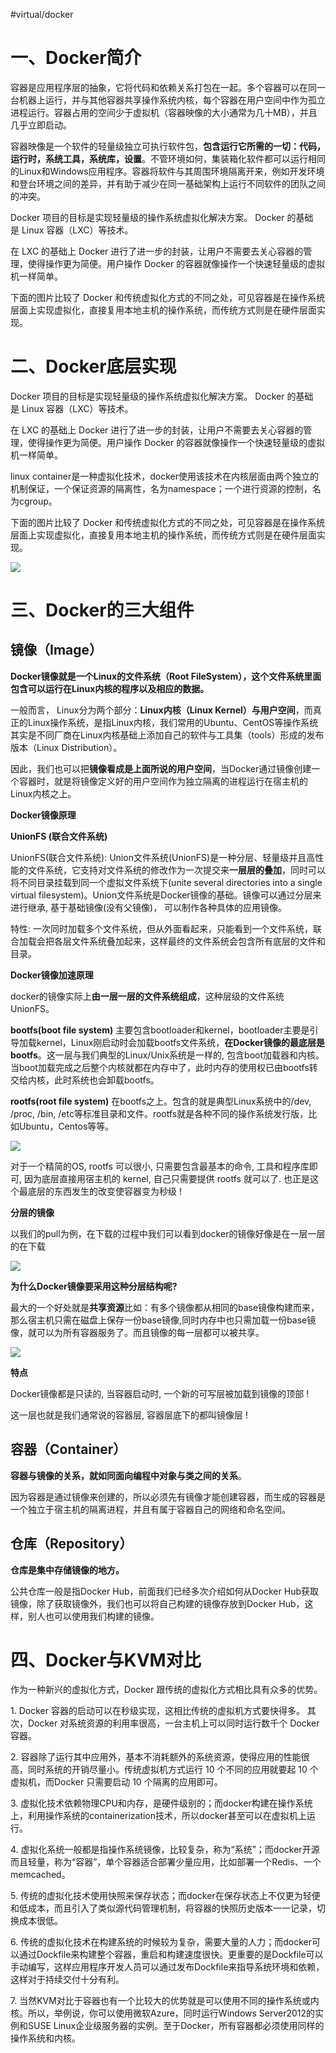 #virtual/docker

# 一、Docker简介

容器是应用程序层的抽象，它将代码和依赖关系打包在一起。多个容器可以在同一台机器上运行，并与其他容器共享操作系统内核，每个容器在用户空间中作为孤立进程运行。容器占用的空间少于虚拟机（容器映像的大小通常为几十MB），并且几乎立即启动。

容器映像是一个软件的轻量级独立可执行软件包，**包含运行它所需的一切：代码，运行时，系统工具，系统库，设置**。不管环境如何，集装箱化软件都可以运行相同的Linux和Windows应用程序。容器将软件与其周围环境隔离开来，例如开发环境和登台环境之间的差异，并有助于减少在同一基础架构上运行不同软件的团队之间的冲突。

Docker 项目的目标是实现轻量级的操作系统虚拟化解决方案。 Docker 的基础是 Linux 容器（LXC）等技术。

在 LXC 的基础上 Docker 进行了进一步的封装，让用户不需要去关心容器的管理，使得操作更为简便。用户操作 Docker 的容器就像操作一个快速轻量级的虚拟机一样简单。

下面的图片比较了 Docker 和传统虚拟化方式的不同之处，可见容器是在操作系统层面上实现虚拟化，直接复用本地主机的操作系统，而传统方式则是在硬件层面实现。

# 二、Docker底层实现

Docker 项目的目标是实现轻量级的操作系统虚拟化解决方案。 Docker 的基础是 Linux 容器（LXC）等技术。

在 LXC 的基础上 Docker 进行了进一步的封装，让用户不需要去关心容器的管理，使得操作更为简便。用户操作 Docker 的容器就像操作一个快速轻量级的虚拟机一样简单。

linux container是一种虚拟化技术，docker使用该技术在内核层面由两个独立的机制保证，一个保证资源的隔离性，名为namespace；一个进行资源的控制，名为cgroup。

下面的图片比较了 Docker 和传统虚拟化方式的不同之处，可见容器是在操作系统层面上实现虚拟化，直接复用本地主机的操作系统，而传统方式则是在硬件层面实现。

![](assets/docker%20概述/image-20221127211916050.png)

# 三、Docker的三大组件

## 镜像（Image）

**Docker镜像就是一个Linux的文件系统（Root FileSystem），这个文件系统里面包含可以运行在Linux内核的程序以及相应的数据。**

一般而言， Linux分为两个部分：**Linux内核（Linux Kernel）与用户空间**，而真正的Linux操作系统，是指Linux内核，我们常用的Ubuntu、CentOS等操作系统其实是不同厂商在Linux内核基础上添加自己的软件与工具集（tools）形成的发布版本（Linux Distribution）。

因此，我们也可以把**镜像看成是上面所说的用户空间**，当Docker通过镜像创建一个容器时，就是将镜像定义好的用户空间作为独立隔离的进程运行在宿主机的Linux内核之上。

**Docker镜像原理**

**UnionFS (联合文件系统)**

UnionFS(联合文件系统): Union文件系统(UnionFS)是一种分层、轻量级并且高性能的文件系统，它支持对文件系统的修改作为一次提交来**一层层的叠加**，同时可以将不同目录挂载到同一个虚拟文件系统下(unite several directories into a single virtual filesystem)。Union文件系统是Docker镜像的基础。镜像可以通过分层来进行继承, 基于基础镜像(没有父镜像)， 可以制作各种具体的应用镜像。

特性: 一次同时加载多个文件系统，但从外面看起来，只能看到一个文件系统，联合加载会把各层文件系统叠加起来，这样最终的文件系统会包含所有底层的文件和目录。

**Docker镜像加速原理**

docker的镜像实际上**由一层一层的文件系统组成**，这种层级的文件系统UnionFS。

**bootfs(boot file system)** 主要包含bootloader和kernel，bootloader主要是引导加载kernel，Linux刚启动时会加载bootfs文件系统，**在Docker镜像的最底层是bootfs**。这一层与我们典型的Linux/Unix系统是一样的, 包含boot加载器和内核。当boot加载完成之后整个内核就都在内存中了，此时内存的使用权已由bootfs转交给内核，此时系统也会卸载bootfs。

**rootfs(root file system)** 在bootfs之上。包含的就是典型Linux系统中的/dev, /proc, /bin, /etc等标准目录和文件。rootfs就是各种不同的操作系统发行版，比如Ubuntu，Centos等等。

![](assets/docker%20概述/image-20221127211926154.png)

对于一个精简的OS, rootfs 可以很小, 只需要包含最基本的命令, 工具和程序库即可, 因为底层直接用宿主机的 kernel, 自己只需要提供 rootfs 就可以了. 也正是这个最底层的东西发生的改变使容器变为秒级 !

**分层的镜像**

以我们的pull为例，在下载的过程中我们可以看到docker的镜像好像是在一层一层的在下载

![](assets/docker%20概述/image-20221127211934643.png)

**为什么Docker镜像要采用这种分层结构呢?**

最大的一个好处就是**共享资源**比如：有多个镜像都从相同的base镜像构建而来，那么宿主机只需在磁盘上保存一份base镜像,同时内存中也只需加载一份base镜像，就可以为所有容器服务了。而且镜像的每一层都可以被共享。

![](assets/docker%20概述/image-20221127211941488.png)

**特点**

Docker镜像都是只读的, 当容器启动时, 一个新的可写层被加载到镜像的顶部 !

这一层也就是我们通常说的容器层, 容器层底下的都叫镜像层 !

## 容器（Container）

**容器与镜像的关系，就如同面向编程中对象与类之间的关系**。

因为容器是通过镜像来创建的，所以必须先有镜像才能创建容器，而生成的容器是一个独立于宿主机的隔离进程，并且有属于容器自己的网络和命名空间。

## 仓库（Repository）

**仓库是集中存储镜像的地方。**

公共仓库一般是指Docker Hub，前面我们已经多次介绍如何从Docker Hub获取镜像，除了获取镜像外，我们也可以将自己构建的镜像存放到Docker Hub，这样，别人也可以使用我们构建的镜像。

# 四、Docker与KVM对比

作为一种新兴的虚拟化方式，Docker 跟传统的虚拟化方式相比具有众多的优势。

1. Docker 容器的启动可以在秒级实现，这相比传统的虚拟机方式要快得多。 其次，Docker 对系统资源的利用率很高，一台主机上可以同时运行数千个 Docker 容器。

2. 容器除了运行其中应用外，基本不消耗额外的系统资源，使得应用的性能很高，同时系统的开销尽量小。传统虚拟机方式运行 10 个不同的应用就要起 10 个虚拟机，而Docker 只需要启动 10 个隔离的应用即可。

3. 虚拟化技术依赖物理CPU和内存，是硬件级别的；而docker构建在操作系统上，利用操作系统的containerization技术，所以docker甚至可以在虚拟机上运行。

4. 虚拟化系统一般都是指操作系统镜像，比较复杂，称为“系统”；而docker开源而且轻量，称为“容器”，单个容器适合部署少量应用，比如部署一个Redis、一个memcached。

5. 传统的虚拟化技术使用快照来保存状态；而docker在保存状态上不仅更为轻便和低成本，而且引入了类似源代码管理机制，将容器的快照历史版本一一记录，切换成本很低。

6. 传统的虚拟化技术在构建系统的时候较为复杂，需要大量的人力；而docker可以通过Dockfile来构建整个容器，重启和构建速度很快。更重要的是Dockfile可以手动编写，这样应用程序开发人员可以通过发布Dockfile来指导系统环境和依赖，这样对于持续交付十分有利。

7. 当然KVM对比于容器也有一个比较大的优势就是可以使用不同的操作系统或内核。所以，举例说，你可以使用微软Azure，同时运行Windows Server2012的实例和SUSE Linux企业级服务器的实例。至于Docker，所有容器都必须使用同样的操作系统和内核。
